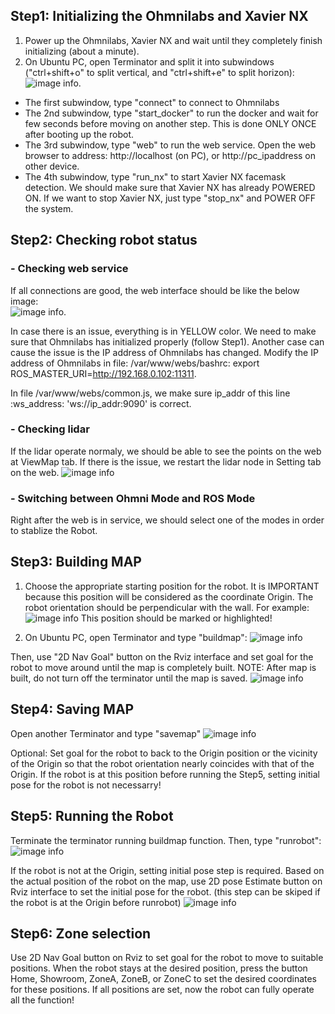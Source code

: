 ## Step1: Initializing the Ohmnilabs and Xavier NX
1. Power up the Ohmnilabs, Xavier NX and wait until they completely finish initializing (about a minute).
2. On Ubuntu PC, open Terminator and split it into subwindows ("ctrl+shift+o" to split vertical, and "ctrl+shift+e" to split horizon):
![image info](./images/terminator.png).  
- The first subwindow, type "connect" to connect to Ohmnilabs
- The 2nd subwindow, type "start_docker" to run the docker and wait for few seconds before moving on another step. This is done ONLY ONCE after booting up the robot.
- The 3rd subwindow, type "web" to run the web service. Open the web browser to address: http://localhost (on PC), or http://pc_ipaddress on other device.
- The 4th subwindow, type "run_nx" to start Xavier NX facemask detection. We should make sure that Xavier NX has already POWERED ON. If we want to stop Xavier NX, just type "stop_nx" and POWER OFF the system.

## Step2: Checking robot status
### - Checking web service
If all connections are good, the web interface should be like the below image:   
![image info](./images/web_normal.png).  

In case there is an issue, everything is in YELLOW color. We need to make sure that Ohmnilabs has initialized properly (follow Step1). Another case can cause the issue is the IP address of Ohmnilabs has changed. Modify the IP address of Ohmnilabs in file: /var/www/webs/bashrc: export ROS_MASTER_URI=http://192.168.0.102:11311.  

In file /var/www/webs/common.js, we make sure ip_addr of this line :ws_address: 'ws://ip_addr:9090' is correct.
### - Checking lidar
If the lidar operate normaly, we should be able to see the points on the web at ViewMap tab. If there is the issue, we restart the lidar node in  Setting tab on the web.
![image info](./images/web_map.png)  
### - Switching between Ohmni Mode and ROS Mode
Right after the web is in service, we should select one of the modes in order to stablize the Robot.

## Step3: Building MAP
1. Choose the appropriate starting position for the robot. It is IMPORTANT because this position will be considered as the coordinate Origin. The robot orientation should be perpendicular with the wall. For example:
![image info](./images/map.png)
This position should be marked or highlighted!

2. On Ubuntu PC, open Terminator and type "buildmap":
![image info](./images/buildmap.png)

Then, use "2D Nav Goal" button on the Rviz interface and set goal for the robot to move around until the map is completely built. 
NOTE: After map is built, do not turn off the terminator until the map is saved.
![image info](./images/rvizMap.png)

## Step4: Saving MAP
Open another Terminator and type "savemap"
![image info](./images/savemap.png)

Optional: Set goal for the robot to back to the Origin position or the vicinity of the Origin so that the robot orientation nearly coincides with that of the Origin. If the robot is at this position before running the Step5, setting initial pose for the robot is not necessarry!

## Step5: Running the Robot
Terminate the terminator running buildmap function. Then, type "runrobot":
![image info](./images/runrobot.png)

If the robot is not at the Origin, setting initial pose step is required. Based on the actual position of the robot on the map, use 2D pose Estimate button on Rviz interface to set the initial pose for the robot. (this step can be skiped if the robot is at the Origin before runrobot)
![image info](./images/rvizRun.png)

## Step6: Zone selection
Use 2D Nav Goal button on Rviz to set goal for the robot to move to suitable positions. When the robot stays at the desired position, press the button Home, Showroom, ZoneA, ZoneB, or ZoneC to set the desired coordinates for these positions.
If all positions are set, now the robot can fully operate all the function!
